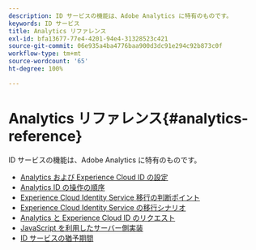 ```yaml
---
description: ID サービスの機能は、Adobe Analytics に特有のものです。
keywords: ID サービス
title: Analytics リファレンス
exl-id: bfa13677-77e4-4201-94e4-31328523c421
source-git-commit: 06e935a4ba4776baa900d3dc91e294c92b873c0f
workflow-type: tm+mt
source-wordcount: '65'
ht-degree: 100%

---
```


# Analytics リファレンス{#analytics-reference}

ID サービスの機能は、Adobe Analytics に特有のものです。

+ [Analytics および Experience Cloud ID の設定](analytics-ids.md)
+ [Analytics ID の操作の順序](analytics-order-of-operations.md)
+ [Experience Cloud Identity Service 移行の判断ポイント](migration-decisions.md)
+ [Experience Cloud Identity Service の移行シナリオ](migration-scenarios.md)
+ [Analytics と Experience Cloud ID のリクエスト](legacy-analytics.md)
+ [JavaScript を利用したサーバー側実装](server-side.md)
+ [ID サービスの猶予期間](grace-period.md)
   <!--+ [Data Collection CNAMEs and Cross-Domain Tracking](cname.md)-->
